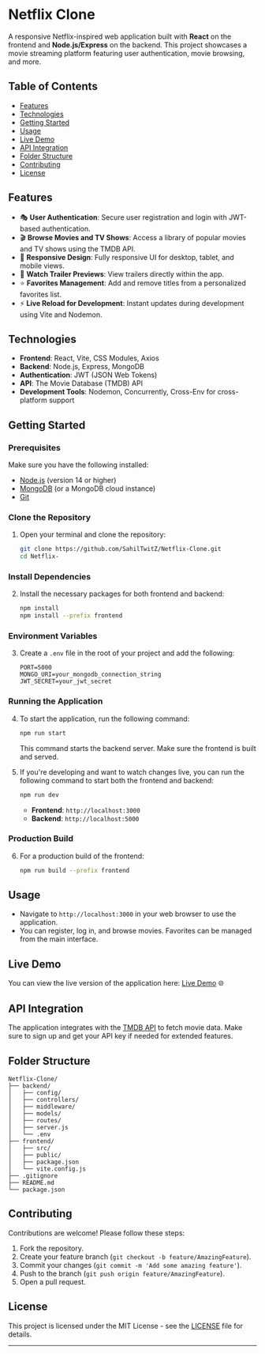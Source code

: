 
# Netflix Clone

A responsive Netflix-inspired web application built with **React** on the frontend and **Node.js/Express** on the backend. This project showcases a movie streaming platform featuring user authentication, movie browsing, and more.

## Table of Contents
- [Features](#features)
- [Technologies](#technologies)
- [Getting Started](#getting-started)
- [Usage](#usage)
- [Live Demo](#live-demo)
- [API Integration](#api-integration)
- [Folder Structure](#folder-structure)
- [Contributing](#contributing)
- [License](#license)

## Features
- 🎭 **User Authentication**: Secure user registration and login with JWT-based authentication.
- 🎬 **Browse Movies and TV Shows**: Access a library of popular movies and TV shows using the TMDB API.
- 📱 **Responsive Design**: Fully responsive UI for desktop, tablet, and mobile views.
- 🎥 **Watch Trailer Previews**: View trailers directly within the app.
- ⭐ **Favorites Management**: Add and remove titles from a personalized favorites list.
- ⚡ **Live Reload for Development**: Instant updates during development using Vite and Nodemon.

## Technologies
- **Frontend**: React, Vite, CSS Modules, Axios
- **Backend**: Node.js, Express, MongoDB
- **Authentication**: JWT (JSON Web Tokens)
- **API**: The Movie Database (TMDB) API
- **Development Tools**: Nodemon, Concurrently, Cross-Env for cross-platform support

## Getting Started

### Prerequisites
Make sure you have the following installed:
- [Node.js](https://nodejs.org/) (version 14 or higher)
- [MongoDB](https://www.mongodb.com/) (or a MongoDB cloud instance)
- [Git](https://git-scm.com/)

### Clone the Repository
1. Open your terminal and clone the repository:
   ```bash
   git clone https://github.com/SahilTwitZ/Netflix-Clone.git
   cd Netflix-
   ```

### Install Dependencies
2. Install the necessary packages for both frontend and backend:
   ```bash
   npm install
   npm install --prefix frontend
   ```

### Environment Variables
3. Create a `.env` file in the root of your project and add the following:
   ```env
   PORT=5000
   MONGO_URI=your_mongodb_connection_string
   JWT_SECRET=your_jwt_secret
   ```

### Running the Application
4. To start the application, run the following command:
   ```bash
   npm run start
   ```
   This command starts the backend server. Make sure the frontend is built and served.

5. If you're developing and want to watch changes live, you can run the following command to start both the frontend and backend:
   ```bash
   npm run dev
   ```

   - **Frontend**: `http://localhost:3000`
   - **Backend**: `http://localhost:5000`

### Production Build
6. For a production build of the frontend:
   ```bash
   npm run build --prefix frontend
   ```

## Usage
- Navigate to `http://localhost:3000` in your web browser to use the application.
- You can register, log in, and browse movies. Favorites can be managed from the main interface.

## Live Demo
You can view the live version of the application here: [Live Demo](https://netflix-clone-mymv.onrender.com/) 🌐

## API Integration
The application integrates with the [TMDB API](https://www.themoviedb.org/documentation/api) to fetch movie data. Make sure to sign up and get your API key if needed for extended features.

## Folder Structure
```
Netflix-Clone/
├── backend/
│   ├── config/
│   ├── controllers/
│   ├── middleware/
│   ├── models/
│   ├── routes/
│   ├── server.js
│   └── .env
├── frontend/
│   ├── src/
│   ├── public/
│   ├── package.json
│   └── vite.config.js
├── .gitignore
├── README.md
└── package.json
```

## Contributing
Contributions are welcome! Please follow these steps:
1. Fork the repository.
2. Create your feature branch (`git checkout -b feature/AmazingFeature`).
3. Commit your changes (`git commit -m 'Add some amazing feature'`).
4. Push to the branch (`git push origin feature/AmazingFeature`).
5. Open a pull request.

## License
This project is licensed under the MIT License - see the [LICENSE](LICENSE) file for details.

---

